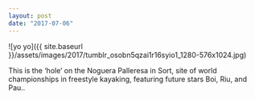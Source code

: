 ```yaml
---
layout: post
date: "2017-07-06"
---
```


![yo yo]({{ site.baseurl }}/assets/images/2017/tumblr_osobn5qzai1r16syio1_1280-576x1024.jpg)

This is the ‘hole’ on the Noguera Palleresa in Sort, site of world championships in freestyle kayaking, featuring future stars Boi, Riu, and Pau..
